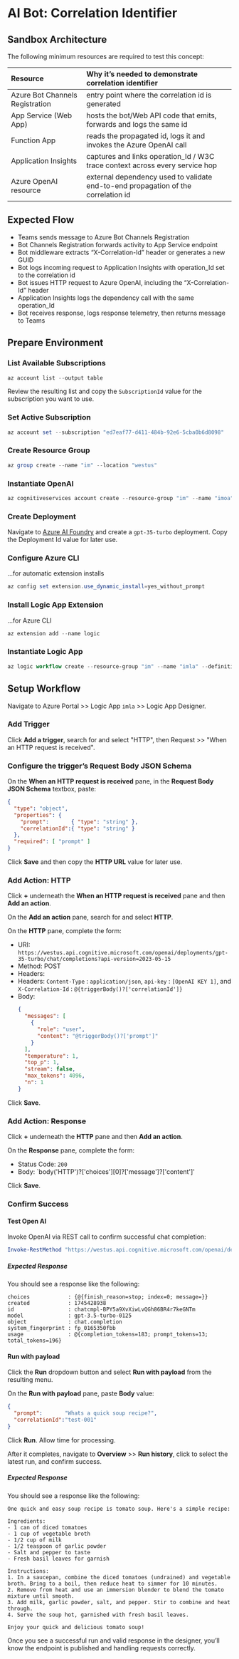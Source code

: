# AI Bot: Correlation Identifier

## Sandbox Architecture
The following minimum resources are required to test this concept:

| Resource | Why it’s needed to demonstrate correlation identifier |
| :--- | :--- |
| Azure Bot Channels Registration | entry point where the correlation id is generated |
| App Service (Web App) | hosts the bot/Web API code that emits, forwards and logs the same id |
| Function App | reads the propagated id, logs it and invokes the Azure OpenAI call |
| Application Insights | captures and links operation_Id / W3C trace context across every service hop |
| Azure OpenAI resource | external dependency used to validate end-to-end propagation of the correlation id |

## Expected Flow 
- Teams sends message to Azure Bot Channels Registration 
- Bot Channels Registration forwards activity to App Service endpoint 
- Bot middleware extracts “X-Correlation-Id” header or generates a new GUID 
- Bot logs incoming request to Application Insights with operation_Id set to the correlation id 
- Bot issues HTTP request to Azure OpenAI, including the “X-Correlation-Id” header 
- Application Insights logs the dependency call with the same operation_Id 
- Bot receives response, logs response telemetry, then returns message to Teams

## Prepare Environment

### List Available Subscriptions

```powershell
az account list --output table
``` 

Review the resulting list and copy the `SubscriptionId` value for the subscription you want to use.

### Set Active Subscription

```powershell
az account set --subscription "ed7eaf77-d411-484b-92e6-5cba0b6d8098"
``` 

### Create Resource Group

```powershell
az group create --name "im" --location "westus"
```

<!-- ------------------------- -->

### Instantiate OpenAI

```powershell
az cognitiveservices account create --resource-group "im" --name "imoa" --kind OpenAI --sku S0 --location "westus"
``` 

### Create Deployment

Navigate to [Azure AI Foundry](https://ai.azure.com) and create a `gpt-35-turbo` deployment. Copy the Deployment Id value for later use.

<!-- ------------------------- -->

### Configure Azure CLI
...for automatic extension installs

```powershell
az config set extension.use_dynamic_install=yes_without_prompt
```

### Install Logic App Extension
...for Azure CLI

```powershell
az extension add --name logic
``` 

### Instantiate Logic App

```powershell
az logic workflow create --resource-group "im" --name "imla" --definition '{"definition":{"$schema":"https://schema.management.azure.com/schemas/2016-06-01/Microsoft.Logic.json#","contentVersion":"1.0.0.0","triggers":{},"actions":{},"outputs":{}},"parameters":{}}' --location "westus"
```

<!-- ------------------------- ------------------------- -->

## Setup Workflow

Navigate to Azure Portal >> Logic App `imla` >> Logic App Designer.

### Add Trigger

Click **Add a trigger**, search for and select "HTTP", then Request >> "When an HTTP request is received".

### Configure the trigger’s Request Body JSON Schema  

On the **When an HTTP request is received** pane, in the **Request Body JSON Schema** textbox, paste:  
```json
{
  "type": "object",
  "properties": {
    "prompt":       { "type": "string" },
    "correlationId":{ "type": "string" }
  },
  "required": [ "prompt" ]
}
```  

Click **Save** and then copy the **HTTP URL** value for later use.

<!-- ------------------------- ------------------------- -->

### Add Action: HTTP  

Click **+** underneath the **When an HTTP request is received** pane and then **Add an action**.

On the **Add an action** pane, search for and select **HTTP**.

On the **HTTP** pane, complete the form:
- URI: `https://westus.api.cognitive.microsoft.com/openai/deployments/gpt-35-turbo/chat/completions?api-version=2023-05-15`
- Method: POST
- Headers: 
- Headers: `Content-Type` : `application/json`, `api-key` : `[OpenAI KEY 1]`, and `X-Correlation-Id` : `@{triggerBody()?['correlationId']}`  
- Body:  
  ```json
  {
    "messages": [
      {
        "role": "user",
        "content": "@triggerBody()?['prompt']"
      }
    ],
    "temperature": 1,
    "top_p": 1,
    "stream": false,
    "max_tokens": 4096,
    "n": 1
  }
  ```  

Click **Save**.

<!-- ------------------------- ------------------------- -->

### Add Action: Response

Click **+** underneath the **HTTP** pane and then **Add an action**.

On the **Response** pane, complete the form:
- Status Code: `200`
- Body: `body('HTTP')?['choices'][0]?['message']?['content']'

Click **Save**.

<!-- ------------------------- ------------------------- -->

### Confirm Success

#### Test Open AI

Invoke OpenAI via REST call to confirm successful chat completion:
```powershell
Invoke-RestMethod "https://westus.api.cognitive.microsoft.com/openai/deployments/gpt-35-turbo/chat/completions?api-version=2023-05-15" -Method POST -Headers @{"api-key"="913c350fcad6448aae926613d9ba0ca0";"Content-Type"="application/json";"X-Correlation-Id"="test-123"} -Body '{"messages":[{"role":"user","content":"Whats a quick soup recipe?"}],"temperature":1,"top_p":1,"stream":false,"max_tokens":4096,"n":1}'
```

##### Expected Response

You should see a response like the following:
```plaintext
choices            : {@{finish_reason=stop; index=0; message=}}
created            : 1745428938
id                 : chatcmpl-BPY5a9XvXiwLvQGh86BR4r7keGNTm
model              : gpt-3.5-turbo-0125
object             : chat.completion
system_fingerprint : fp_0165350fbb
usage              : @{completion_tokens=183; prompt_tokens=13; total_tokens=196}
```

<!-- ------------------------- -->

#### Run with payload

Click the **Run** dropdown button and select **Run with payload** from the resulting menu.

On the **Run with payload** pane, paste **Body** value:
```json
{
  "prompt":       "Whats a quick soup recipe?",
  "correlationId":"test-001"
}
```

Click **Run**. Allow time for processing.

After it completes, navigate to **Overview** >> **Run history**, click to select the latest run, and confirm success.

##### Expected Response

You should see a response like the following:
```plaintext
One quick and easy soup recipe is tomato soup. Here's a simple recipe:

Ingredients:
- 1 can of diced tomatoes
- 1 cup of vegetable broth
- 1/2 cup of milk
- 1/2 teaspoon of garlic powder
- Salt and pepper to taste
- Fresh basil leaves for garnish

Instructions:
1. In a saucepan, combine the diced tomatoes (undrained) and vegetable broth. Bring to a boil, then reduce heat to simmer for 10 minutes.
2. Remove from heat and use an immersion blender to blend the tomato mixture until smooth.
3. Add milk, garlic powder, salt, and pepper. Stir to combine and heat through.
4. Serve the soup hot, garnished with fresh basil leaves.

Enjoy your quick and delicious tomato soup!
```

Once you see a successful run and valid response in the designer, you’ll know the endpoint is published and handling requests correctly.
